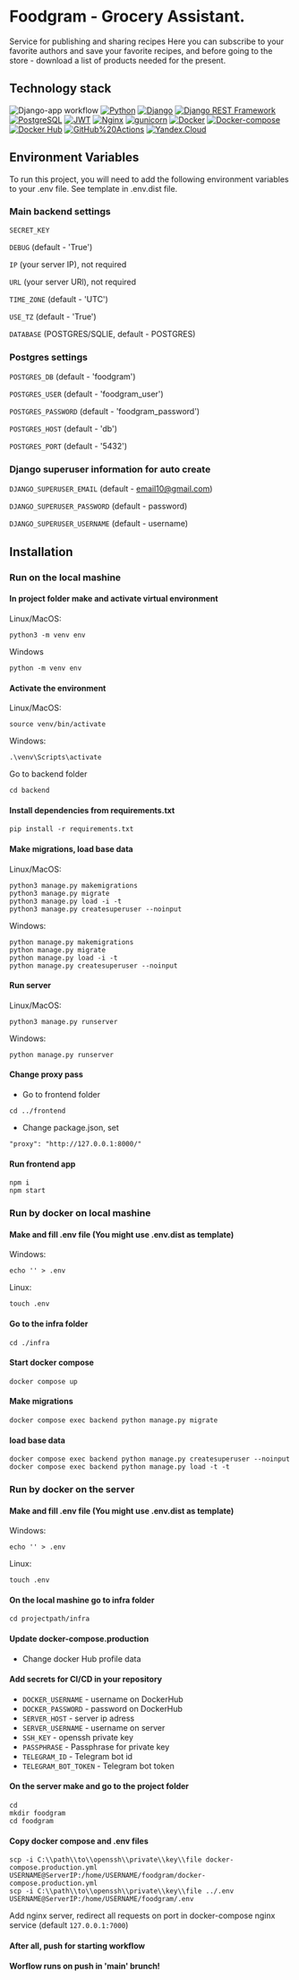 # Foodgram - Grocery Assistant.
Service for publishing and sharing recipes
Here you can subscribe to your favorite authors and save your favorite recipes,
and before going to the store - download a list of products needed for the present.

## Technology stack
![Django-app workflow](https://github.com/Alexey-zaliznuak/foodgram-project-react/actions/workflows/main.yml/badge.svg)
[![Python](https://img.shields.io/badge/-Python-464646?style=flat&logo=Python&logoColor=56C0C0&color=008080)](https://www.python.org/)
[![Django](https://img.shields.io/badge/-Django-464646?style=flat&logo=Django&logoColor=56C0C0&color=008080)](https://www.djangoproject.com/)
[![Django REST Framework](https://img.shields.io/badge/-Django%20REST%20Framework-464646?style=flat&logo=Django%20REST%20Framework&logoColor=56C0C0&color=008080)](https://www.django-rest-framework.org/)
[![PostgreSQL](https://img.shields.io/badge/-PostgreSQL-464646?style=flat&logo=PostgreSQL&logoColor=56C0C0&color=008080)](https://www.postgresql.org/)
[![JWT](https://img.shields.io/badge/-JWT-464646?style=flat&color=008080)](https://jwt.io/)
[![Nginx](https://img.shields.io/badge/-NGINX-464646?style=flat&logo=NGINX&logoColor=56C0C0&color=008080)](https://nginx.org/ru/)
[![gunicorn](https://img.shields.io/badge/-gunicorn-464646?style=flat&logo=gunicorn&logoColor=56C0C0&color=008080)](https://gunicorn.org/)
[![Docker](https://img.shields.io/badge/-Docker-464646?style=flat&logo=Docker&logoColor=56C0C0&color=008080)](https://www.docker.com/)
[![Docker-compose](https://img.shields.io/badge/-Docker%20compose-464646?style=flat&logo=Docker&logoColor=56C0C0&color=008080)](https://www.docker.com/)
[![Docker Hub](https://img.shields.io/badge/-Docker%20Hub-464646?style=flat&logo=Docker&logoColor=56C0C0&color=008080)](https://www.docker.com/products/docker-hub)
[![GitHub%20Actions](https://img.shields.io/badge/-GitHub%20Actions-464646?style=flat&logo=GitHub%20actions&logoColor=56C0C0&color=008080)](https://github.com/features/actions)
[![Yandex.Cloud](https://img.shields.io/badge/-Yandex.Cloud-464646?style=flat&logo=Yandex.Cloud&logoColor=56C0C0&color=008080)](https://cloud.yandex.ru/)


## Environment Variables

To run this project, you will need to add the following environment
variables to your .env file. See template in .env.dist file.

### Main backend settings

`SECRET_KEY`

`DEBUG` (default - 'True')

`IP` (your server IP), not required

`URL` (your server URl), not required

`TIME_ZONE` (default - 'UTC')

`USE_TZ` (default - 'True')

`DATABASE` (POSTGRES/SQLIE, default - POSTGRES)

### Postgres settings

`POSTGRES_DB` (default - 'foodgram')

`POSTGRES_USER` (default - 'foodgram_user')

`POSTGRES_PASSWORD` (default - 'foodgram_password')

`POSTGRES_HOST` (default - 'db')

`POSTGRES_PORT` (default - '5432')

### Django superuser information for auto create

`DJANGO_SUPERUSER_EMAIL` (default - email10@gmail.com)

`DJANGO_SUPERUSER_PASSWORD` (default - password)

`DJANGO_SUPERUSER_USERNAME` (default - username)

## Installation

### Run on the local mashine

#### In project folder make and activate virtual environment
Linux/MacOS:
```
python3 -m venv env
```
Windows
```
python -m venv env
```

#### Activate the environment
Linux/MacOS:
```
source venv/bin/activate
```
Windows:
```
.\venv\Scripts\activate
```

Go to backend folder

```
cd backend
```

#### Install dependencies from requirements.txt
```
pip install -r requirements.txt
```

#### Make migrations, load base data
Linux/MacOS:
```
python3 manage.py makemigrations
python3 manage.py migrate
python3 manage.py load -i -t
python3 manage.py createsuperuser --noinput
```
Windows:
```
python manage.py makemigrations
python manage.py migrate
python manage.py load -i -t
python manage.py createsuperuser --noinput
```

#### Run server
Linux/MacOS:
```
python3 manage.py runserver
```
Windows:
```
python manage.py runserver
```

#### Change proxy pass
- Go to frontend folder
```
cd ../frontend
```

- Change package.json, set
```
"proxy": "http://127.0.0.1:8000/"
```

#### Run frontend app
```
npm i
npm start
```

### Run by docker on local mashine

#### Make and fill .env file (You might use .env.dist as template)
Windows:
```
echo '' > .env
```

Linux:
```
touch .env
```

#### Go to the infra folder
```
cd ./infra
```

#### Start docker compose
```
docker compose up
```

#### Make migrations
```
docker compose exec backend python manage.py migrate
```

#### load base data
```
docker compose exec backend python manage.py createsuperuser --noinput
docker compose exec backend python manage.py load -t -t
```


### Run by docker on the server

#### Make and fill .env file (You might use .env.dist as template)
Windows:
```
echo '' > .env
```
Linux:
```
touch .env
```

#### On the local mashine go to infra folder
```
cd projectpath/infra
```

#### Update docker-compose.production
- Change docker Hub profile data

#### Add secrets for CI/CD in your repository
- ```DOCKER_USERNAME``` - username on DockerHub
- ```DOCKER_PASSWORD``` - password on DockerHub
- ```SERVER_HOST``` - server ip adress
- ```SERVER_USERNAME``` - username on server
- ```SSH_KEY``` - openssh private key
- ```PASSPHRASE``` - Passphrase for private key
- ```TELEGRAM_ID``` - Telegram bot id
- ```TELEGRAM_BOT_TOKEN``` - Telegram bot token

#### On the server make and go to the project folder
```
cd
mkdir foodgram
cd foodgram
```

#### Copy docker compose and .env files

```
scp -i C:\\path\\to\\openssh\\private\\key\\file docker-compose.production.yml
USERNAME@ServerIP:/home/USERNAME/foodgram/docker-compose.production.yml
scp -i C:\\path\\to\\openssh\\private\\key\\file ../.env
USERNAME@ServerIP:/home/USERNAME/foodgram/.env
```

Add nginx server, redirect all requests on port in docker-compose nginx service
(default `127.0.0.1:7000`)

#### After all, push for starting workflow
#### Worflow runs on push in 'main' brunch!

